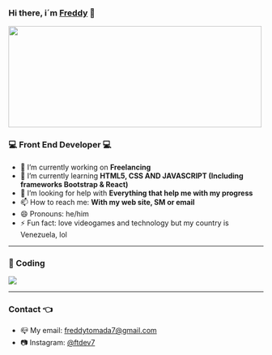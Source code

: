 ### Hi there, i´m [Freddy][website] 👋

<img style="width: 500px; height: 200px" src="https://media.giphy.com/media/26tn33aiTi1jkl6H6/giphy.gif?cid=ecf05e475v8v3wc65ngoe3powpizztl8aq277a7i2dn3dh9f&rid=giphy.gif&ct=g"> <br>

### :computer: Front End Developer :computer: <br>
#### 


- 🔭 I’m currently working on <b>Freelancing</b>
- 🌱 I’m currently learning <b>HTML5, CSS AND JAVASCRIPT (Including frameworks Bootstrap & React)</b>
- 🤔 I’m looking for help with <b>Everything that help me with my progress</b>
- 📫 How to reach me: <b>With my web site, SM or email</b>
- 😄 Pronouns: he/him
- ⚡ Fun fact: love videogames and technology but my country is Venezuela, lol
---
### :gem: Coding

<img src="https://skills.thijs.gg/icons?i=js,html,css,react,bootstrap">

---
### Contact :point_left:
- :mailbox_closed: My email: freddytomada7@gmail.com
- :camera: Instagram: [@ftdev7][instagram]

<!-- FUTURE LINKS -->
[website]: https://google.com/
[instagram]: https://instagram.com/ftdev7?igshid=YmMyMTA2M2Y=